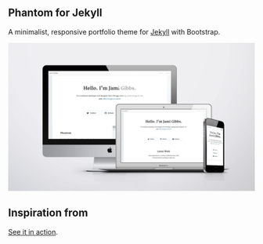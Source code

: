 ## Phantom for Jekyll

A minimalist, responsive portfolio theme for [Jekyll](http://jekyllrb.com/) with Bootstrap.

![preview](preview.jpg)

## Inspiration from
[See it in action](http://jamigibbs.github.io/phantom/).